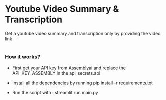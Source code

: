 # Youtube Video Summary & Transcription

Get a youtube video summary and transcription only by providing the video link

#

### How it works?

- First get your API key from [Assemblyai](https://assemblyai.com) and replace the API_KEY_ASSEMBLY in the api_secrets.api

- Install all the dependencies by running pip install -r requirements.txt

- Run the script with : streamlit run main.py
